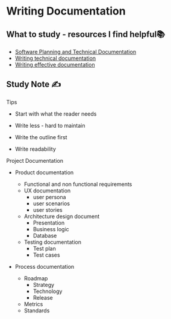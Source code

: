 # Writing Documentation

## What to study - resources I find helpful📚

- [Software Planning and Technical Documentation](https://www.youtube.com/watch?v=2qlcY9LkFik)
- [Writing technical documentation](https://www.youtube.com/watch?v=d6Cs11AZqV4)
- [Writing effective documentation](https://www.youtube.com/watch?v=R6zeikbTgVc)

## Study Note ✍️

Tips

- Start with what the reader needs	

- Write less - hard to maintain
- Write the outline first
- Write readability

Project Documentation

- Product documentation
  - Functional and non functional requirements
  - UX documentation
    - user persona
    - user scenarios
    - user stories
  - Architecture design document
    - Presentation
    - Business logic
    - Database
  - Testing documentation
    - Test plan
    - Test cases

- Process documentation
  - Roadmap
    - Strategy
    - Technology 
    - Release
  - Metrics
  - Standards
